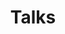 ---
title: 'Talks'
type: landing

# Page sections
sections:
  - block: markdown
    content:
      title: Talks
      subtitle: My Talks
      text: 
---